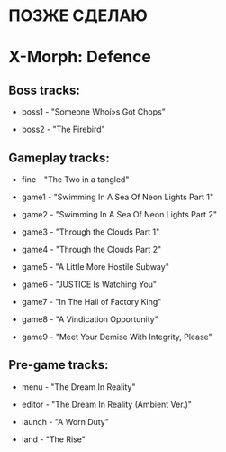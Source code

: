 # ПОЗЖЕ СДЕЛАЮ

# X-Morph: Defence
## Boss tracks:
- boss1 - "Someone Whoí»s Got Chops"

- boss2 - "The Firebird"

## Gameplay tracks:
- fine - "The Two in a tangled"

- game1 - "Swimming In A Sea Of Neon Lights Part 1"

- game2 - "Swimming In A Sea Of Neon Lights Part 2"

- game3 - "Through the Clouds Part 1"

- game4 - "Through the Clouds Part 2"

- game5 - "A Little More Hostile Subway"

- game6 - "JUSTICE Is Watching You"

- game7 - "In The Hall of Factory King"

- game8 - "A Vindication Opportunity"

- game9 - "Meet Your Demise With Integrity, Please"

## Pre-game tracks:
- menu - "The Dream In Reality"

- editor - "The Dream In Reality (Ambient Ver.)"

- launch - "A Worn Duty"

- land - "The Rise"
